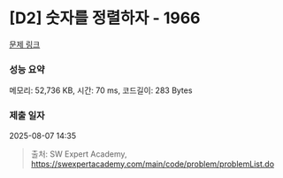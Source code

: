 # [D2] 숫자를 정렬하자 - 1966 

[문제 링크](https://swexpertacademy.com/main/code/problem/problemDetail.do?contestProbId=AV5PrmyKAWEDFAUq) 

### 성능 요약

메모리: 52,736 KB, 시간: 70 ms, 코드길이: 283 Bytes

### 제출 일자

2025-08-07 14:35



> 출처: SW Expert Academy, https://swexpertacademy.com/main/code/problem/problemList.do
